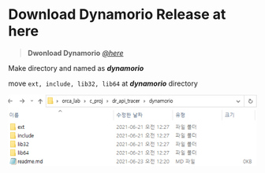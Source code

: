 # Download Dynamorio Release at here
> **Dwonload Dynamorio** *[@here](https://github.com/DynamoRIO/dynamorio/releases/download/cronbuild-8.0.18796/DynamoRIO-Windows-8.0.18796.zip)* 

Make directory and named as ***dynamorio***

move `ext, include, lib32, lib64` at ***dynamorio*** directory

![](../img/dynamorio.PNG)
